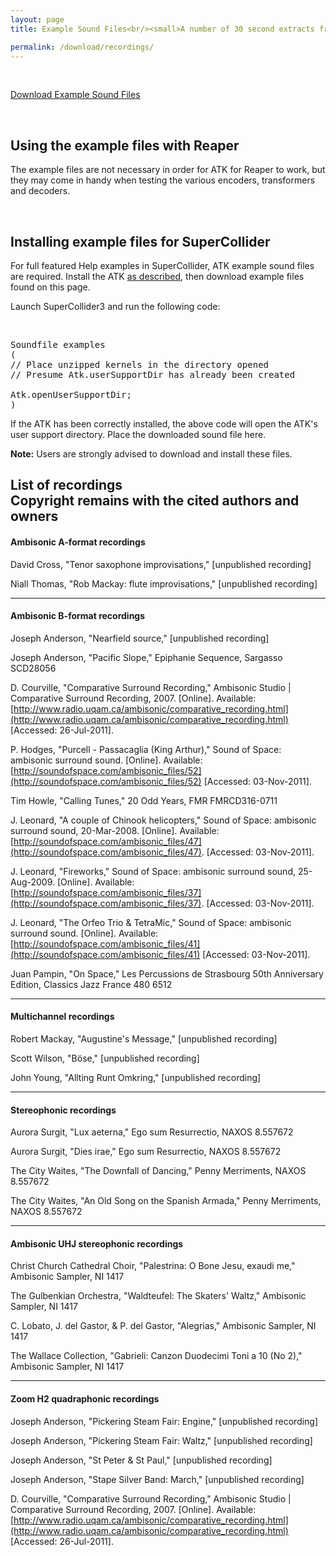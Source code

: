 ```yaml
---
layout: page
title: Example Sound Files<br/><small>A number of 30 second extracts from published and unpublished recordings</small>

permalink: /download/recordings/
---
```


&nbsp;

<p class="text-center">
  <a href="https://github.com/ambisonictoolkit/atk-recordings/releases/latest" class="btn btn-success btn-lg">Download Example Sound Files</a>
</p>

&nbsp;

<div class="alert alert-success">

<h2>Using the example files with Reaper</h2>

<P>The example files are not necessary in order for ATK for Reaper to work, but they may come in handy when testing the various encoders, transformers and decoders.</P>

</div>

&nbsp;

<div class="alert alert-info">

<h2>Installing example files for SuperCollider</h2>

<p>For full featured Help examples in SuperCollider, ATK example sound files are required. Install the ATK <a href="/download/supercollider">as described</a>, then download example files found on this page.</p>

<p>Launch SuperCollider3 and run the following code:</p>

<p>&nbsp;</p>

<pre>
Soundfile examples
(
// Place unzipped kernels in the directory opened
// Presume Atk.userSupportDir has already been created

Atk.openUserSupportDir;
)
</pre>

<p>If the ATK has been correctly installed, the above code will open the ATK's user support directory. Place the downloaded sound file here.</p>

<p><strong>Note:</strong> Users are strongly advised to download and install these files.</p>

</div>






<h2 class="page-header">List of recordings<br/>
  <span class="small">Copyright remains with the cited authors and owners</span>
</h2>


#### Ambisonic A-format recordings

David Cross, "Tenor saxophone improvisations," [unpublished recording]

Niall Thomas, "Rob Mackay: flute improvisations," [unpublished recording]

---

#### Ambisonic B-format recordings

Joseph Anderson, "Nearfield source," [unpublished recording]

Joseph Anderson, "Pacific Slope," Epiphanie Sequence, Sargasso SCD28056

D. Courville, "Comparative Surround Recording," Ambisonic Studio |
Comparative Surround Recording, 2007. [Online]. Available:
[http://www.radio.uqam.ca/ambisonic/comparative_recording.html](http://www.radio.uqam.ca/ambisonic/comparative_recording.html)
[Accessed: 26-Jul-2011].

P. Hodges, "Purcell - Passacaglia (King Arthur)," Sound of Space:
ambisonic surround sound. [Online]. Available:
[http://soundofspace.com/ambisonic_files/52](http://soundofspace.com/ambisonic_files/52) [Accessed: 03-Nov-2011].

Tim Howle, "Calling Tunes," 20 Odd Years, FMR FMRCD316-0711

J. Leonard, "A couple of Chinook helicopters," Sound of Space:
ambisonic surround sound, 20-Mar-2008. [Online]. Available:
[http://soundofspace.com/ambisonic_files/47](http://soundofspace.com/ambisonic_files/47). [Accessed: 03-Nov-2011].

J. Leonard, "Fireworks," Sound of Space: ambisonic surround sound,
25-Aug-2009. [Online]. Available:
[http://soundofspace.com/ambisonic_files/37](http://soundofspace.com/ambisonic_files/37). [Accessed: 03-Nov-2011].

J. Leonard, "The Orfeo Trio & TetraMic," Sound of Space:
ambisonic surround sound. [Online]. Available:
[http://soundofspace.com/ambisonic_files/41](http://soundofspace.com/ambisonic_files/41) [Accessed: 03-Nov-2011].

Juan Pampin, "On Space," Les Percussions de Strasbourg 50th Anniversary Edition, Classics Jazz France 480 6512

---

#### Multichannel recordings

Robert Mackay, "Augustine's Message," [unpublished recording]

Scott Wilson, "Böse," [unpublished recording]

John Young, "Allting Runt Omkring," [unpublished recording]

---

#### Stereophonic recordings

Aurora Surgit, "Lux aeterna," Ego sum Resurrectio, NAXOS 8.557672

Aurora Surgit, "Dies irae," Ego sum Resurrectio, NAXOS 8.557672

The City Waites, "The Downfall of Dancing," Penny Merriments,
NAXOS 8.557672

The City Waites, "An Old Song on the Spanish Armada," Penny Merriments,
NAXOS 8.557672

---

#### Ambisonic UHJ stereophonic recordings

Christ Church Cathedral Choir, "Palestrina: O Bone Jesu, exaudi me,"
Ambisonic Sampler, NI 1417

The Gulbenkian Orchestra, "Waldteufel: The Skaters' Waltz,"
Ambisonic Sampler, NI 1417

C. Lobato, J. del Gastor, & P. del Gastor, "Alegrias,"
Ambisonic Sampler, NI 1417

The Wallace Collection, "Gabrieli: Canzon Duodecimi Toni a 10 (No 2),"
Ambisonic Sampler, NI 1417

---

#### Zoom H2 quadraphonic recordings

Joseph Anderson, "Pickering Steam Fair: Engine," [unpublished recording]

Joseph Anderson, "Pickering Steam Fair: Waltz," [unpublished recording]

Joseph Anderson, "St Peter & St Paul," [unpublished recording]

Joseph Anderson, "Stape Silver Band: March," [unpublished recording]

D. Courville, "Comparative Surround Recording," Ambisonic Studio |
Comparative Surround Recording, 2007. [Online]. Available:
[http://www.radio.uqam.ca/ambisonic/comparative_recording.html](http://www.radio.uqam.ca/ambisonic/comparative_recording.html)
[Accessed: 26-Jul-2011].
